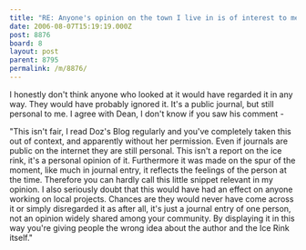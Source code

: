 ```yaml
---
title: "RE: Anyone's opinion on the town I live in is of interest to me - 8876"
date: 2006-08-07T15:19:19.000Z
post: 8876
board: 8
layout: post
parent: 8795
permalink: /m/8876/
---
```

I honestly don't think anyone who looked at it would have regarded it in any way.  They would have probably ignored it.  It's a public journal, but still personal to me.  I agree with Dean, I don't know if you saw his comment  - 

"This isn't fair, I read Doz's Blog regularly and you've completely taken this out of context, and apparently without her permission. Even if journals are public on the internet they are still personal. This isn't a report on the ice rink, it's a personal opinion of it. Furthermore it was made on the spur of the moment, like much in journal entry, it reflects the feelings of the person at the time. Therefore you can hardly call this little snippet relevant in my opinion. I also seriously doubt that this would have had an effect on anyone working on local projects. Chances are they would never have come across it or simply disregarded it as after all, it's just a journal entry of one person, not an opinion widely shared among your community. By displaying it in this way you're giving people the wrong idea about the author and the Ice Rink itself."
